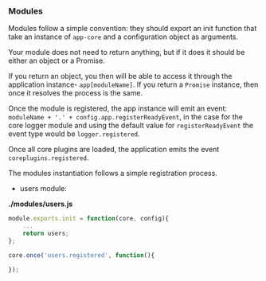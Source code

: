 ### Modules
Modules follow a simple convention: they should export an init function that take an instance of `app-core` and a configuration object as arguments.

Your module does not need to return anything, but if it does it should be either an object or a Promise.

If you return an object, you then will be able to access it through the application instance- `app[moduleName]`.
If you return a `Promise` instance, then once it resolves the process is the same.

Once the module is registered, the app instance will emit an event: `moduleName + '.' + config.app.registerReadyEvent`, in the case for the core logger module and using the default value for `registerReadyEvent` the event type would be `logger.registered`.

Once all core plugins are loaded, the application emits the event `coreplugins.registered`.

The modules instantiation follows a simple registration process.

* users module:

**./modules/users.js**
```js
module.exports.init = function(core, config){
    ...
    return users;
};
```


```js
core.once('users.registered', function(){

});
```
